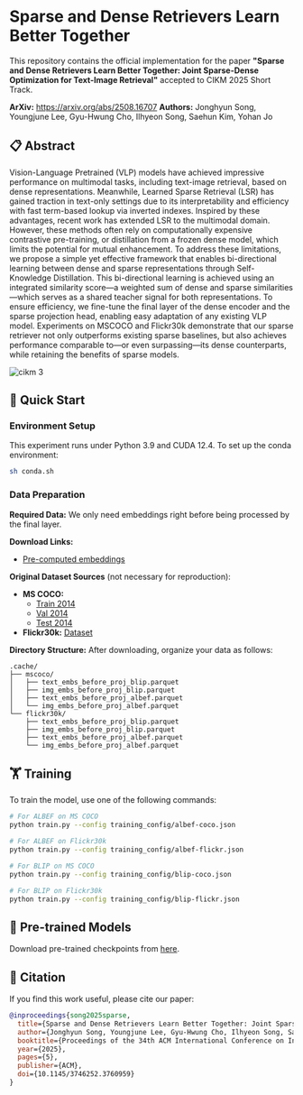 # Sparse and Dense Retrievers Learn Better Together

This repository contains the official implementation for the paper **"Sparse and Dense Retrievers Learn Better Together: Joint Sparse-Dense Optimization for Text-Image Retrieval"** accepted to CIKM 2025 Short Track.

**ArXiv:** https://arxiv.org/abs/2508.16707
**Authors:** Jonghyun Song, Youngjune Lee, Gyu-Hwung Cho, Ilhyeon Song, Saehun Kim, Yohan Jo



## 📋 Abstract

Vision-Language Pretrained (VLP) models have achieved impressive performance on multimodal tasks, including text-image retrieval, based on dense representations. Meanwhile, Learned Sparse Retrieval (LSR) has gained traction in text-only settings due to its interpretability and efficiency with fast term-based lookup via inverted indexes. Inspired by these advantages, recent work has extended LSR to the multimodal domain. However, these methods often rely on computationally expensive contrastive pre-training, or distillation from a frozen dense model, which limits the potential for mutual enhancement. To address these limitations, we propose a simple yet effective framework that enables bi-directional learning between dense and sparse representations through Self-Knowledge Distillation. This bi-directional learning is achieved using an integrated similarity score—a weighted sum of dense and sparse similarities—which serves as a shared teacher signal for both representations. To ensure efficiency, we fine-tune the final layer of the dense encoder and the sparse projection head, enabling easy adaptation of any existing VLP model. Experiments on MSCOCO and Flickr30k demonstrate that our sparse retriever not only outperforms existing sparse baselines, but also achieves performance comparable to—or even surpassing—its dense counterparts, while retaining the benefits of sparse models.

![cikm 3](https://github.com/user-attachments/assets/fe7c5ee4-f820-417c-9fcb-0e124a4b7629)


## 🚀 Quick Start

### Environment Setup

This experiment runs under Python 3.9 and CUDA 12.4. To set up the conda environment:

```bash
sh conda.sh
```

### Data Preparation

**Required Data:** We only need embeddings right before being processed by the final layer.

**Download Links:**
- [Pre-computed embeddings](https://drive.google.com/file/d/1HyBkfAmfhNvCFgwPIimCkZNrxO__1AnH/view?usp=sharing)

**Original Dataset Sources** (not necessary for reproduction):
- **MS COCO:**
  - [Train 2014](http://images.cocodataset.org/zips/train2014.zip)
  - [Val 2014](http://images.cocodataset.org/zips/val2014.zip)
  - [Test 2014](http://images.cocodataset.org/zips/test2014.zip)
- **Flickr30k:** [Dataset](https://www.kaggle.com/datasets/hsankesara/flickr-image-dataset)

**Directory Structure:**
After downloading, organize your data as follows:
```
.cache/
├── mscoco/
│   ├── text_embs_before_proj_blip.parquet
│   ├── img_embs_before_proj_blip.parquet
│   ├── text_embs_before_proj_albef.parquet
│   └── img_embs_before_proj_albef.parquet
└── flickr30k/
    ├── text_embs_before_proj_blip.parquet
    ├── img_embs_before_proj_blip.parquet
    ├── text_embs_before_proj_albef.parquet
    └── img_embs_before_proj_albef.parquet
```

## 🏋️ Training

To train the model, use one of the following commands:

```bash
# For ALBEF on MS COCO
python train.py --config training_config/albef-coco.json

# For ALBEF on Flickr30k
python train.py --config training_config/albef-flickr.json

# For BLIP on MS COCO
python train.py --config training_config/blip-coco.json

# For BLIP on Flickr30k
python train.py --config training_config/blip-flickr.json
```

## 📁 Pre-trained Models

Download pre-trained checkpoints from [here](https://drive.google.com/drive/folders/1cDKGeZfgzofDroFarFjZ3UzmshtoetBN?usp=sharing).


## 📖 Citation

If you find this work useful, please cite our paper:

```bibtex
@inproceedings{song2025sparse,
  title={Sparse and Dense Retrievers Learn Better Together: Joint Sparse-Dense Optimization for Text-Image Retrieval},
  author={Jonghyun Song, Youngjune Lee, Gyu-Hwung Cho, Ilhyeon Song, Saehun Kim, and Yohan Jo},
  booktitle={Proceedings of the 34th ACM International Conference on Information and Knowledge Management (CIKM '25)},
  year={2025},
  pages={5},
  publisher={ACM},
  doi={10.1145/3746252.3760959}
}
```


